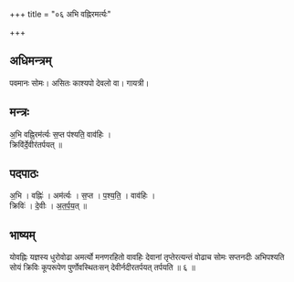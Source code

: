 +++
title = "०६ अभि वह्निरमर्त्यः"

+++
## अधिमन्त्रम्
पवमानः सोमः। असितः काश्यपो देवलो वा। गायत्री।

## मन्त्रः
अ॒भि वह्नि॒रम॑र्त्यः स॒प्त प॑श्यति॒ वाव॑हिः ।  
क्रिवि॑र्दे॒वीर॑तर्पयत् ॥

## पदपाठः
अ॒भि । वह्निः॑ । अम॑र्त्यः । स॒प्त । प॒श्य॒ति॒ । वाव॑हिः ।  
क्रिविः॑ । दे॒वीः । अ॒त॒र्प॒य॒त् ॥

## भाष्यम्
योवह्निः यज्ञस्य धुरोवोढा अमर्त्यो मनणरहितो वावहिः देवानां तृप्तेरत्यन्तं वोढाच सोमः सप्तनदीः अभिपश्यति सोयं क्रिविः कूपरूपेण पुर्णोवस्थितःसन् देवीर्नदीरतर्पयत् तर्पयति ॥ ६ ॥